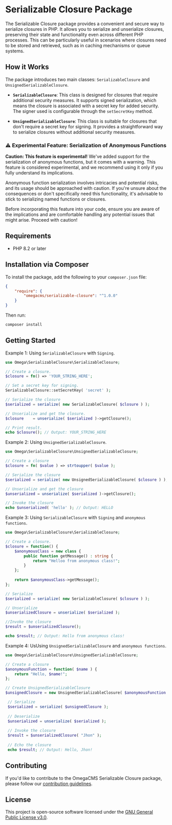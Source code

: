 # Serializable Closure Package

The Serializable Closure package provides a convenient and secure way to serialize closures in PHP. It allows you to serialize and unserialize closures, preserving their state and functionality even across different PHP processes. This can be particularly useful in scenarios where closures need to be stored and retrieved, such as in caching mechanisms or queue systems.

## How it Works

The package introduces two main classes: `SerializableClosure` and `UnsignedSerializableClosure`.

- **`SerializableClosure`**: This class is designed for closures that require additional security measures. It supports signed serialization, which means the closure is associated with a secret key for added security. The signer used is configurable through the `setSecretKey` method.

- **`UnsignedSerializableClosure`**: This class is suitable for closures that don't require a secret key for signing. It provides a straightforward way to serialize closures without additional security measures.

### ⚠️ Experimental Feature: Serialization of Anonymous Functions

**Caution: This feature is experimental!** We've added support for the serialization of anonymous functions, but it comes with a warning. This feature is considered experimental, and we recommend using it only if you fully understand its implications.

Anonymous function serialization involves intricacies and potential risks, and its usage should be approached with caution. If you're unsure about the consequences or don't specifically need this functionality, it's advisable to stick to serializing named functions or closures.

Before incorporating this feature into your code, ensure you are aware of the implications and are comfortable handling any potential issues that might arise. Proceed with caution!

## Requirements

* PHP 8.2 or later

## Installation via Composer

To install the package, add the following to your `composer.json` file:

```json
{
    "require": {
        "omegacms/serializable-closure": "^1.0.0"
    }
}
```

Then run:

```sh
composer install
```

## Getting Started

Example 1: Using `SerializableClosure` with `Signing`.

```php
use Omega\SerializableClosure\SerializableClosure;

// Create a closure.
$closure = fn() => 'YOUR_STRING_HERE';

// Set a secret key for signing.
SerializableClosure::setSecretKey( 'secret' );

// Serialize the closure
$serialized = serialize( new SerializableClosure( $closure ) );

// Unserialize and get the closure.
$closure    = unserialize( $serialized )->getClosure();

// Print result.
echo $closure(); // Output: YOUR_STRING_HERE
```

Example 2: Using `UnsignedSerializableClosure`.

```php
use Omega\SerializableClosure\UnsignedSerializableClosure;

// Create a closure
$closure = fn( $value ) => strtoupper( $value );

// Serialize the closure
$serialized = serialize( new UnsignedSerializableClosure( $closure ) );

// Unserialize and get the closure
$unserialized = unserialize( $serialized )->getClosure();

// Invoke the closure
echo $unserialized( 'hello' ); // Output: HELLO
```

Example 3: Using `SerializableClosure` with `Signing` and `anonymous functions`.

```php
use Omega\SerializableClosure\SerializableClosure;

// Create a closure.
$closure = function() {
    $anonymousClass = new class {
        public function getMessage() : string {
            return "Helloo from anonymous class!";
        }
    };
    
    return $anonymousClass->getMessage();
};

// Serialize
$serialized = serialize( new SerializableClosure( $closure ) );

// Unserialize
$unserializedClosure = unserialize( $serialized );

//Invoke the closure
$result = $unserializedClosure();

echo $result; // Output: Hello from anonymous class!
```

Example 4: UsUsing `UnsignedSerializableClosure` and `anonymous functions`.

```php
use Omega\SerializableClosure\UnsignedSerializableClosure;

// Create a closure
$anonymousFunction = function( $name ) {
    return "Hello, $name!";
};

// Create UnsignedSerializableClosure
$unsignedClosure = new UnsignedSerializableClosure( $anonymousFunction );

 // Serialize
 $serialized = serialize( $unsignedClosure );
 
 // Deserialize
 $unserialized = unserialize( $serialized );
 
 // Invoke the closure
 $result = $unserializedClosure( "Jhon" );
 
 // Echo the closure
 echo $result; // Output: Hello, Jhon!
```

## Contributing

If you'd like to contribute to the OmegaCMS Serializable Closure package, please follow our [contribution guidelines](CONTRIBUTING.md).

## License

This project is open-source software licensed under the [GNU General Public License v3.0](LICENSE).
